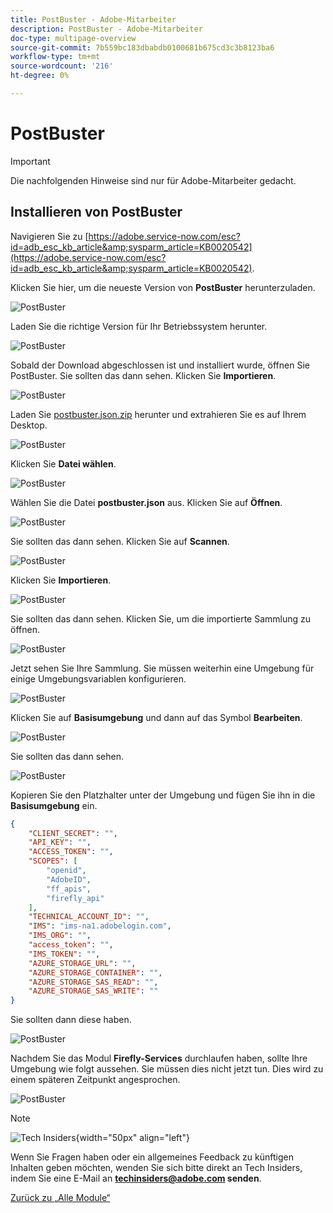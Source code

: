 ```yaml
---
title: PostBuster - Adobe-Mitarbeiter
description: PostBuster - Adobe-Mitarbeiter
doc-type: multipage-overview
source-git-commit: 7b559bc183dbabdb0100681b675cd3c3b8123ba6
workflow-type: tm+mt
source-wordcount: '216'
ht-degree: 0%

---
```


# PostBuster

>[!IMPORTANT]
>
>Die nachfolgenden Hinweise sind nur für Adobe-Mitarbeiter gedacht.

## Installieren von PostBuster

Navigieren Sie zu [https://adobe.service-now.com/esc?id=adb_esc_kb_article&amp;sysparm_article=KB0020542](https://adobe.service-now.com/esc?id=adb_esc_kb_article&amp;sysparm_article=KB0020542).

Klicken Sie hier, um die neueste Version von **PostBuster** herunterzuladen.

![PostBuster](./assets/images/pb1.png)

Laden Sie die richtige Version für Ihr Betriebssystem herunter.

![PostBuster](./assets/images/pb2.png)

Sobald der Download abgeschlossen ist und installiert wurde, öffnen Sie PostBuster. Sie sollten das dann sehen. Klicken Sie **Importieren**.

![PostBuster](./assets/images/pb3.png)

Laden Sie [postbuster.json.zip](./assets/postman/postbuster.json.zip) herunter und extrahieren Sie es auf Ihrem Desktop.

![PostBuster](./assets/images/pbpb.png)

Klicken Sie **Datei wählen**.

![PostBuster](./assets/images/pb4.png)

Wählen Sie die Datei **postbuster.json** aus. Klicken Sie auf **Öffnen**.

![PostBuster](./assets/images/pb5.png)

Sie sollten das dann sehen. Klicken Sie auf **Scannen**.

![PostBuster](./assets/images/pb6.png)

Klicken Sie **Importieren**.

![PostBuster](./assets/images/pb7.png)

Sie sollten das dann sehen. Klicken Sie, um die importierte Sammlung zu öffnen.

![PostBuster](./assets/images/pb8.png)

Jetzt sehen Sie Ihre Sammlung. Sie müssen weiterhin eine Umgebung für einige Umgebungsvariablen konfigurieren.

![PostBuster](./assets/images/pb9.png)

Klicken Sie auf **Basisumgebung** und dann auf das Symbol **Bearbeiten**.

![PostBuster](./assets/images/pb10.png)

Sie sollten das dann sehen.

![PostBuster](./assets/images/pb11.png)

Kopieren Sie den Platzhalter unter der Umgebung und fügen Sie ihn in die **Basisumgebung** ein.

```json
{
	"CLIENT_SECRET": "",
	"API_KEY": "",
	"ACCESS_TOKEN": "",
	"SCOPES": [
		"openid",
		"AdobeID",
		"ff_apis",
		"firefly_api"
	],
	"TECHNICAL_ACCOUNT_ID": "",
	"IMS": "ims-na1.adobelogin.com",
	"IMS_ORG": "",
	"access_token": "",
	"IMS_TOKEN": "",
	"AZURE_STORAGE_URL": "",
	"AZURE_STORAGE_CONTAINER": "",
	"AZURE_STORAGE_SAS_READ": "",
	"AZURE_STORAGE_SAS_WRITE": ""
}
```

Sie sollten dann diese haben.

![PostBuster](./assets/images/pb12.png)

Nachdem Sie das Modul **Firefly-Services** durchlaufen haben, sollte Ihre Umgebung wie folgt aussehen. Sie müssen dies nicht jetzt tun. Dies wird zu einem späteren Zeitpunkt angesprochen.

![PostBuster](./assets/images/pb13.png)

>[!NOTE]
>
>![Tech Insiders](./assets/images/techinsiders.png){width="50px" align="left"}
>
>Wenn Sie Fragen haben oder ein allgemeines Feedback zu künftigen Inhalten geben möchten, wenden Sie sich bitte direkt an Tech Insiders, indem Sie eine E-Mail an **techinsiders@adobe.com senden**.

[Zurück zu „Alle Module“](./overview.md)
